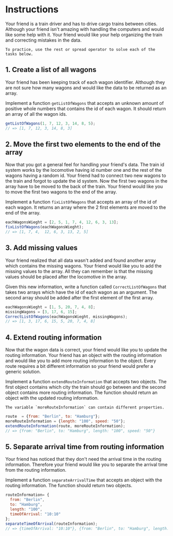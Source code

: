 # Instructions

Your friend is a train driver and has to drive cargo trains between cities.
Although your friend isn't amazing with handling the computers and would like some help with it.
Your friend would like your help organizing the train and correcting mistakes in the data.

```exercism/note
To practice, use the rest or spread operator to solve each of the tasks below.
```

## 1. Create a list of all wagons

Your friend has been keeping track of each wagon identifier. Although they are not sure how many wagons and would like the data to be returned as an array.

Implement a function `getListOfWagons` that accepts an unknown amount of positive whole numbers that contains the id of each wagon.
It should return an array of all the wagon ids.

```javascript
getListOfWagons(1, 7, 12, 3, 14, 8, 5);
// => [1, 7, 12, 3, 14, 8, 3]
```

## 2. Move the first two elements to the end of the array

Now that you got a general feel for handling your friend's data.
The train id system works by the locomotive having id number one and the rest of the wagons having a random id.
Your friend had to connect two new wagons to the train and forgot to update the id system.
Now the first two wagons in the array have to be moved to the back of the train.
Your friend would like you to move the first two wagons to the end of the array.

Implement a function `fixListOfWagons` that accepts an array of the id of each wagon.
It returns an array where the 2 first elements are moved to the end of the array.

```javascript
eachWagonsWieght = [2, 5, 1, 7, 4, 12, 6, 3, 13];
fixListOfWagons(eachWagonsWieght);
// => [1, 7, 4,  12, 6, 3, 13, 2, 5]
```

## 3. Add missing values

Your friend realized that all data wasn't added and found another array which contains the missing wagons. 
Your friend would like you to add the missing values to the array. 
All they can remember is that the missing values should be placed after the locomotive in the array.

Given this new information, write a function called `CorrectListOfWagons` that takes two arrays which have the id of each wagon as an argument. 
The second array should be added after the first element of the first array.

```javascript
eachWagonsWieght = [1, 5, 20, 7, 4, 8];
missingWagons = [3, 17, 6, 15];
CorrectListOfWagons(eachWagonsWieght, missingWagons);
// => [1, 3, 17, 6, 15, 5, 20, 7, 4, 8]
```

## 4. Extend routing information

Now that the wagon data is correct, your friend would like you to update the routing information. 
Your friend has an object with the routing information and would like you to add more routing information to the object. 
Every route requires a bit different information so your friend would prefer a generic solution.

Implement a function `extendRouteInformation` that accepts two objects.
The first object contains which city the train should go between and the second object contains more routing information.
The function should return an object with the updated routing information.

```exercism/note
The variable `moreRouteInformation` can contain different properties.
```

```javascript
route  = {from: "Berlin", to: "Hamburg"};
moreRouteInformation = {length: "100", speed: "50"};
extendRouteInformation(route, moreRouteInformation);
// => {from: "Berlin", to: "Hamburg", length: "100", speed: "50"}
```

## 5. Separate arrival time from routing information

Your friend has noticed that they don't need the arrival time in the routing information.
Therefore your friend would like you to separate the arrival time from the routing information.

Implement a function `separateArrivalTime` that accepts an object with the routing information.
The function should return two objects.

```javascript
routeInformation= {
  from: "Berlin",
  to: "Hamburg",
  length: "100",
  timeOfArrival: "10:10"
};
separateTimeOfArrival(routeInformation);
// => {timeOfArrival: "10:10"}, {from: "Berlin", to: "Hamburg", length: "100"}
```
